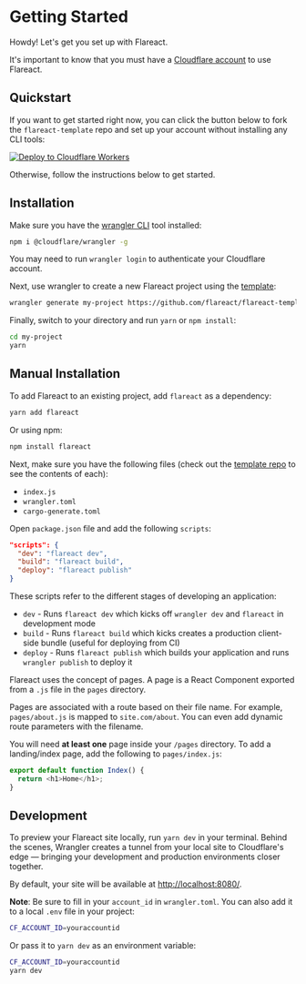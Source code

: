 # Getting Started

Howdy! Let's get you set up with Flareact.

It's important to know that you must have a [Cloudflare account](https://cloudflare.com/) to use Flareact.

## Quickstart

If you want to get started right now, you can click the button below to fork the `flareact-template` repo and set up your account without installing any CLI tools:

[![Deploy to Cloudflare Workers](https://deploy.workers.cloudflare.com/button)](https://deploy.workers.cloudflare.com/?url=https://github.com/flareact/flareact-template)

Otherwise, follow the instructions below to get started.

## Installation

Make sure you have the [wrangler CLI](https://github.com/cloudflare/wrangler) tool installed:

```bash
npm i @cloudflare/wrangler -g
```

You may need to run `wrangler login` to authenticate your Cloudflare account.

Next, use wrangler to create a new Flareact project using the [template](https://github.com/flareact/flareact-template):

```bash
wrangler generate my-project https://github.com/flareact/flareact-template
```

Finally, switch to your directory and run `yarn` or `npm install`:

```bash
cd my-project
yarn
```

## Manual Installation

To add Flareact to an existing project, add `flareact` as a dependency:

```js
yarn add flareact
```

Or using npm:

```js
npm install flareact
```

Next, make sure you have the following files (check out the [template repo](https://github.com/flareact/flareact-template) to see the contents of each):

- `index.js`
- `wrangler.toml`
- `cargo-generate.toml`

Open `package.json` file and add the following `scripts`:

```json
"scripts": {
  "dev": "flareact dev",
  "build": "flareact build",
  "deploy": "flareact publish"
}
```

These scripts refer to the different stages of developing an application:

- `dev` - Runs `flareact dev` which kicks off `wrangler dev` and `flareact` in development mode
- `build` - Runs `flareact build` which kicks creates a production client-side bundle (useful for deploying from CI)
- `deploy` - Runs `flareact publish` which builds your application and runs `wrangler publish` to deploy it

Flareact uses the concept of pages. A page is a React Component exported from a `.js` file in the `pages` directory.

Pages are associated with a route based on their file name. For example, `pages/about.js` is mapped to `site.com/about`. You can even add dynamic route parameters with the filename.

You will need **at least one** page inside your `/pages` directory. To add a landing/index page, add the following to `pages/index.js`:

```js
export default function Index() {
  return <h1>Home</h1>;
}
```

## Development

To preview your Flareact site locally, run `yarn dev` in your terminal. Behind the scenes, Wrangler creates a tunnel from your local site to Cloudflare's edge — bringing your development and production environments closer together.

By default, your site will be available at [http://localhost:8080/](http://localhost:8080/).

**Note**: Be sure to fill in your `account_id` in `wrangler.toml`. You can also add it to a local `.env` file in your project:

```bash
CF_ACCOUNT_ID=youraccountid
```

Or pass it to `yarn dev` as an environment variable:

```bash
CF_ACCOUNT_ID=youraccountid
yarn dev
```
